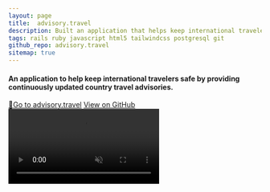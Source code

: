 ```yaml
---
layout: page
title:  advisory.travel
description: Built an application that helps keep international travelers safe by providing country travel advisories that are updated continuously. The back-end uses <strong>Ruby on Rails and PostgreSQL</strong>. The front-end uses <strong>HTML, Tailwind CSS, and vanilla JavaScript</strong> for interactivity and country maps.
tags: rails ruby javascript html5 tailwindcss postgresql git
github_repo: advisory.travel
sitemap: true
---
```


#### An application to help keep international travelers safe by providing continuously updated country travel advisories.

<div>
<a href="https://go.jfd.is/advisory" target="_blank" class="pointer-events-auto transition ease-in-out duration-300 text-center rounded-sm bg-blue-600 py-2 px-4 no-underline font-semibold text-white hover:bg-blue-800"><span class="text-white text-sm mr-2">🚀</span><span>Go to advisory.travel</span></a>
<a href="https://github.com/jdepumpo/{%= resource.data.github_repo %}" target="_blank" class="pointer-events-auto transition ease-in-out duration-300 text-center rounded-sm bg-slate-600 py-2 px-4 no-underline font-semibold text-white hover:bg-slate-800"><i class="devicon-github-plain text-white text-sm mr-2"></i><span>View on GitHub</span></a>
</div>

<video class="my-4" autoplay muted loop alt="Screen recording of a user performing a search for the country 'Belgium' in the advisory.travel application.">
  <source src="/images/advisory-travel/country_search.webm" type="video/webm">
Your browser does not support the video tag.
</video>
